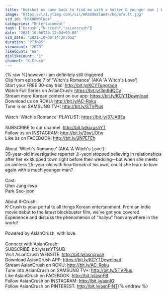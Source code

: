 ```yaml
---
title: "Hotshot ex came back to find me with a hotter & younger man | Witch's Romance"
image: "https:\/\/i.ytimg.com\/vi\/HRX88W3lWe4\/hqdefault.jpg"
vid_id: "HRX88W3lWe4"
categories: "Entertainment"
tags: ["kcrush","k-crush","asiancrush"]
date: "2021-10-06T23:12:04+03:00"
vid_date: "2021-10-06T14:30:05Z"
duration: "PT3M9S"
viewcount: "2629"
likeCount: "68"
dislikeCount: "1"
channel: "K-Crush"
---
```

{% raw %}however i am definitely still triggered<br />Clip from episode 7 of 'Witch's Romance' (AKA 'A Witch's Love')<br />Start your FREE 30-day trial: <a rel="nofollow" target="blank" href="http://bit.ly/KCYTupgrade">http://bit.ly/KCYTupgrade</a><br />Watch Full Series on AsianCrush: <a rel="nofollow" target="blank" href="https://bit.ly/3m6dQCy">https://bit.ly/3m6dQCy</a><br />Stream more Korean content on our app: <a rel="nofollow" target="blank" href="https://bit.ly/KCYTDownload">https://bit.ly/KCYTDownload</a><br />Download us on ROKU: <a rel="nofollow" target="blank" href="http://bit.ly/AC-Roku">http://bit.ly/AC-Roku</a><br />Tune in on SAMSUNG TV+: <a rel="nofollow" target="blank" href="http://bit.ly/STVPlus">http://bit.ly/STVPlus</a><br /><br />Watch 'Witch's Romance' PLAYLIST: <a rel="nofollow" target="blank" href="https://bit.ly/37JABEa">https://bit.ly/37JABEa</a><br /><br />SUBSCRIBE to our channel: <a rel="nofollow" target="blank" href="http://bit.ly/kcrushYT">http://bit.ly/kcrushYT</a><br />Follow us on INSTAGRAM: <a rel="nofollow" target="blank" href="http://bit.ly/2twUOfw">http://bit.ly/2twUOfw</a><br />Like us on FACEBOOK: <a rel="nofollow" target="blank" href="http://bit.ly/2N7EFEh">http://bit.ly/2N7EFEh</a> <br /><br />About 'Witch's Romance' (AKA 'A Witch's Love'):<br />39-year-old investigative reporter Ji-yeon stopped believing in relationships after her ex skipped town right before their wedding--but when she meets an aimless 25-year-old with heartbreak of his own, could she learn to love again with a much younger man?<br /><br />Cast: <br />Uhm Jung-hwa<br />Park Seo-joon<br /><br />About K-Crush:<br />K-Crush is your portal to all things Korean entertainment. From an indie movie debut to the latest blockbuster film, we’ve got you covered. Experience and discuss the phenomenon of &quot;hallyu&quot; from anywhere in the world!<br /><br />Powered by AsianCrush, with love.<br /><br />Connect with AsianCrush:<br />SUBSCRIBE: bit.ly/asnYTSUB<br />Visit AsianCrush WEBSITE: <a rel="nofollow" target="blank" href="http://bit.ly/asncrush">http://bit.ly/asncrush</a><br />Download AsianCrush APP: <a rel="nofollow" target="blank" href="https://bit.ly/KCYTDownload">https://bit.ly/KCYTDownload</a><br />Stream AsianCrush on ROKU: <a rel="nofollow" target="blank" href="http://bit.ly/AC-Roku">http://bit.ly/AC-Roku</a><br />Tune into AsianCrush on SAMSUNG TV+: <a rel="nofollow" target="blank" href="http://bit.ly/STVPlus">http://bit.ly/STVPlus</a><br />Like AsianCrush on FACEBOOK: <a rel="nofollow" target="blank" href="http://bit.ly/asnFB">http://bit.ly/asnFB</a><br />Follow AsianCrush on INSTAGRAM: <a rel="nofollow" target="blank" href="http://bit.ly/asnIG">http://bit.ly/asnIG</a><br />Follow AsianCrush on PINTEREST: <a rel="nofollow" target="blank" href="http://bit.ly/asnPINT">http://bit.ly/asnPINT</a>{% endraw %}

